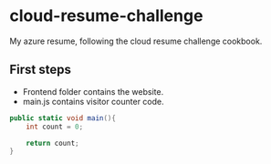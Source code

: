 # cloud-resume-challenge
My azure resume, following the cloud resume challenge cookbook.

## First steps

- Frontend folder contains the website.
- main.js contains visitor counter code.

```C#
public static void main(){
    int count = 0;

    return count;
}
```